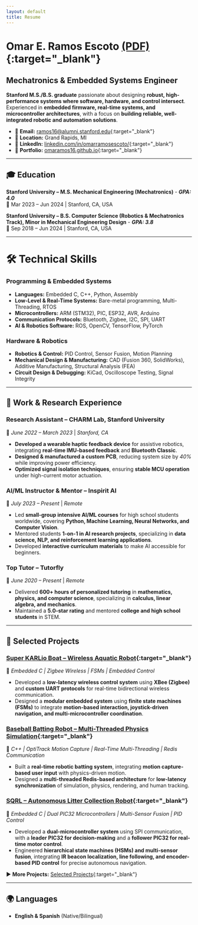 ```yaml
---
layout: default
title: Resume
---
```


# Omar E. Ramos Escoto  [(PDF)](./Omar_Ramos_Resume.pdf){:target="_blank"}
## Mechatronics & Embedded Systems Engineer

**Stanford M.S./B.S. graduate** passionate about designing **robust, high-performance systems where software, hardware, and control intersect**. Experienced in **embedded firmware, real-time systems, and microcontroller architectures**, with a focus on **building reliable, well-integrated robotic and automation solutions**.   

- 📩 **Email:** [ramos16@alumni.stanford.edu](mailto:ramos16@alumni.stanford.edu){:target="_blank"} 
- 📍 **Location:** Grand Rapids, MI  
- 💼 **LinkedIn:** [linkedin.com/in/omarramosescoto/](https://linkedin.com/in/omarramosescoto/){:target="_blank"}  
- 📂 **Portfolio:** [omaramos16.github.io](https://omaramos16.github.io/){:target="_blank"}  

---

## 🎓 Education  

**Stanford University – M.S. Mechanical Engineering (Mechatronics)** - ***GPA: 4.0***  
📍 Mar 2023 – Jun 2024 | Stanford, CA, USA  

**Stanford University – B.S. Computer Science (Robotics & Mechatronics Track), Minor in Mechanical Engineering Design** - ***GPA: 3.8***  
📍 Sep 2018 – Jun 2024 | Stanford, CA, USA  

---

# 🛠 Technical Skills  

### **Programming & Embedded Systems**  
- **Languages:** Embedded C, C++, Python, Assembly  
- **Low-Level & Real-Time Systems:** Bare-metal programming, Multi-Threading, RTOS  
- **Microcontrollers:** ARM (STM32), PIC, ESP32, AVR, Arduino  
- **Communication Protocols:** Bluetooth, Zigbee, I2C, SPI, UART  
- **AI & Robotics Software:** ROS, OpenCV, TensorFlow, PyTorch  

### **Hardware & Robotics**  

- **Robotics & Control:** PID Control, Sensor Fusion, Motion Planning 
- **Mechanical Design & Manufacturing:** CAD (Fusion 360, SolidWorks), Additive Manufacturing, Structural Analysis (FEA)  
- **Circuit Design & Debugging:** KiCad, Oscilloscope Testing, Signal Integrity  

---

## 💼 Work & Research Experience  

### **Research Assistant – CHARM Lab, Stanford University**  
📍 *June 2022 – March 2023* | *Stanford, CA*  
- **Developed a wearable haptic feedback device** for assistive robotics, integrating **real-time IMU-based feedback** and **Bluetooth Classic**.  
- **Designed & manufactured a custom PCB**, reducing system size by *40%* while improving power efficiency.  
- **Optimized signal isolation techniques**, ensuring **stable MCU operation** under high-current motor actuation.  

### **AI/ML Instructor & Mentor – Inspirit AI**  
📍 *July 2023 – Present* | *Remote*  
- Led **small-group intensive AI/ML courses** for high school students worldwide, covering **Python, Machine Learning, Neural Networks, and Computer Vision**.  
- Mentored students **1-on-1 in AI research projects**, specializing in **data science, NLP, and reinforcement learning applications**.  
- Developed **interactive curriculum materials** to make AI accessible for beginners.  

### **Top Tutor – Tutorfly**  
📍 *June 2020 – Present* | *Remote*  
- Delivered **600+ hours of personalized tutoring** in **mathematics, physics, and computer science**, specializing in **calculus, linear algebra, and mechanics**.  
- Maintained a **5.0-star rating** and mentored **college and high school students** in STEM.  

---

## 🚀 Selected Projects  

### [**Super KARLio Boat – Wireless Aquatic Robot**](https://omaramos16.github.io/projects/me218c-sk.html){:target="_blank"}  
📌 *Embedded C | Zigbee Wireless | FSMs | Embedded Control*  
- Developed a **low-latency wireless control system** using **XBee (Zigbee)** and **custom UART protocols** for real-time bidirectional wireless communication.  
- Designed a **modular embedded system** using **finite state machines (FSMs)** to integrate **motion-based interaction, joystick-driven navigation, and multi-microcontroller coordination**.  


### [**Baseball Batting Robot – Multi-Threaded Physics Simulation**](https://omaramos16.github.io/projects/cs225a-pandabat.html){:target="_blank"}  
📌 *C++ | OptiTrack Motion Capture | Real-Time Multi-Threading | Redis Communication*  
- Built a **real-time robotic batting system**, integrating **motion capture-based user input** with physics-driven motion.  
- Designed a **multi-threaded Redis-based architecture** for **low-latency synchronization** of simulation, physics, rendering, and human tracking.  

### [**SQRL – Autonomous Litter Collection Robot**](https://nuttinspecial.weebly.com/){:target="_blank"}  
📌 *Embedded C | Dual PIC32 Microcontrollers | Multi-Sensor Fusion | PID Control*  
- Developed a **dual-microcontroller system** using SPI communication, with a **leader PIC32 for decision-making** and a **follower PIC32 for real-time motor control**.  
- Engineered **hierarchical state machines (HSMs) and multi-sensor fusion**, integrating **IR beacon localization, line following, and encoder-based PID control** for precise autonomous navigation.  
 

▶ **More Projects:** [Selected Projects](https://omaramos16.github.io/projects){:target="_blank"}  

---

## 🌍 Languages  
- **English & Spanish** (Native/Bilingual)  
